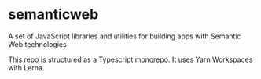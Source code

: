 # semanticweb

A set of JavaScript libraries and utilities for building apps with Semantic Web technologies 

This repo is structured as a Typescript monorepo. It uses Yarn Workspaces with Lerna.